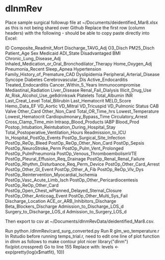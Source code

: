 # dlnmRev

Place sample surgical followup file at ~/Documents/deidentified_Mar8.xlsx as this is not being shared over Github
Replace the first row (column headers) with the following - should be able to copy paste directly into Excel:

ID Composite_Readmit_Mort Discharge_TAVG_Adj O3_Disch PM25_Disch Patient_Age Sex Medicaid ADI_State Disadvantaged BMI Chronic_Lung_Disease_Adj Inhaled_Medication_or_Oral_Bronchodilator_Therapy Home_Oxygen_Adj Pneumonia_Recent Sleep_Apnea Hypertension Family_History_of_Premature_CAD Dyslipidemia Peripheral_Arterial_Disease Syncope Diabetes Cerebrovascular_Dis Active_Endocarditis Treated_Endocarditis Cancer_Within_5_Years Immunocompromise Mediastinal_Radiation Liver_Disease Renal_Fail_Dialysis Illicit_Drug_Use At_Risk_Alcohol_Use_ge8drinkswk Platelets Total_Albumin INR Last_Creat_Level Total_Bilirubin Last_Hematocrit MELD_Score Hemo_Data_EF VD_Aortic VD_Mitral VD_Tricuspid VD_Pulmonic Status CAB Valve Other_Card Other_Non_Card Total_OR_Time_hrs Lowest_Temperature Lowest_Hematocrit Cardiopulmonary_Bypass_Time Circulatory_Arrest Cross_Clamp_Time_min Intraop_Blood_Products IABP Blood_Prod Postop_Intubation_Reintubation_During_Hospital_Stay Total_Postoperative_Ventilation_Hours Readmission_to_ICU In_Hospital_PostOp_Events PostOp_Surgical_Site_Infection PostOp_ReOp_Bleed PostOp_ReOp_Other_Non_Card PostOp_Sepsis PostOp_NeuroStroke_Perm PostOp_Pulm_Vent_Prolonged PostOp_PulmPneumonia PostOp_Venous_ThromboembolismVTE PostOp_Pleural_Effusion_Req_Drainage PostOp_Renal_Renal_Failure PostOp_Rhythm_Disturbance_Req_Perm_Device PostOp_Other_Card_Arrest PostOp_Other_GI_Event PostOp_Other_A_Fib PostOp_ReOp_Vlv_Dys PostOp_Reintervention_Myocardial_Ischemia PostOp_Vasc_Acute_Limb_Isch PostOp_Other_Pericardiocentesis PostOp_ReOp_Other_Card PostOp_Open_Chest_wPlanned_Delayed_Sternal_Closure PostOp_Other_Anticoag_Event PostOp_Other_Multi_Sys_Fail Discharge_Location ACE_or_ARB_Inhibitors_Discharge Beta_Blockers_Discharge Admission_to_Discharge_LOS_d Surgery_to_Discharge_LOS_d Admission_to_Surgery_LOS_d

Then export to csv at ~/Documents/dlnmRevData/deidentified_Mar8.csv.

Run python /dlnmRev/card_surg_converted.py
Run R glm_wo_temperature.r
In Rstudio before running temps_trial.r, need to edit one line of plot function in dlnm as follows to make contour plot nicer
library("dlnm")
fix(plot.crosspred)
Go to line 155
Replace with: levels <- exp(pretty(log(x$matfit), 10))
